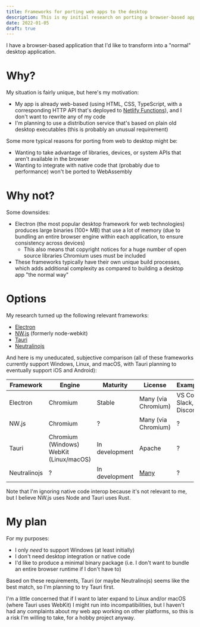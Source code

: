 ```yaml
---
title: Frameworks for porting web apps to the desktop
description: This is my initial research on porting a browser-based app to a full-fledged desktop app.
date: 2022-01-05
draft: true
---
```

I have a browser-based application that I'd like to transform into a "normal" desktop application.

# Why?
My situation is fairly unique, but here's my motivation:

* My app is already web-based (using HTML, CSS, TypeScript, with a corresponding HTTP API that's deployed to [Netlify Functions](https://functions.netlify.com/)), and I don't want to rewrite any of my code
* I'm planning to use a distribution service that's based on plain old desktop executables (this is probably an unusual requirement)

Some more typical reasons for porting from web to desktop might be:

* Wanting to take advantage of libraries, devices, or system APIs that aren't available in the browser
* Wanting to integrate with native code that (probably due to performance) won't be ported to WebAssembly

# Why not?
Some downsides:

* Electron (the most popular desktop framework for web technologies) produces large binaries (100+ MB) that use a lot of memory (due to bundling an entire browser engine within each application, to ensure consistency across devices)
  * This also means that copyright notices for a huge number of open source libraries Chromium uses must be included
* These frameworks typically have their own unique build processes, which adds additional complexity as compared to building a desktop app "the normal way"

# Options
My research turned up the following relevant frameworks:

* [Electron](https://github.com/electron/electron)
* [NW.js](https://nwjs.io/) (formerly node-webkit)
* [Tauri](https://github.com/tauri-apps/tauri)
* [Neutralinojs](https://github.com/neutralinojs/neutralinojs)

And here is my uneducated, subjective comparison (all of these frameworks currently support Windows, Linux, and macOS, with Tauri planning to eventually support iOS and Android):

| Framework | Engine | Maturity | License | Examples |
| --- | --- | --- | --- | --- |
| Electron | Chromium | Stable | Many (via Chromium) | VS Code, Slack, Discord |
| NW.js | Chromium | ? | Many (via Chromium) | ? |
| Tauri | Chromium (Windows)<br/>WebKit (Linux/macOS) | In development | Apache | ? |
| Neutralinojs | ? | In development | [Many](https://github.com/neutralinojs/neutralinojs/blob/main/LICENSE) | ? |

Note that I'm ignoring native code interop because it's not relevant to me, but I believe NW.js uses Node and Tauri uses Rust.

# My plan
For my purposes:

* I only *need* to support Windows (at least initially)
* I don't need desktop integration or native code
* I'd like to produce a minimal binary package (i.e. I don't want to bundle an entire browser runtime if I don't have to)

Based on these requirements, Tauri (or maybe Neutralinojs) seems like the best match, so I'm planning to try Tauri first.

I'm a little concerned that if I want to later expand to Linux and/or macOS (where Tauri uses WebKit) I might run into incompatibilities, but I haven't had any complaints about my web app working on other platforms, so this is a risk I'm willing to take, for a hobby project anyway.